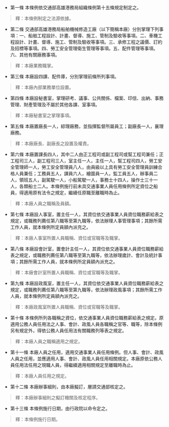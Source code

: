 * 第一條 本條例依交通部高雄港務局組織條例第十五條規定制定之。

> 釋：本條例制定之法源依據。

* 第二條 交通部高雄港務局船舶機械修造工廠（以下簡稱本廠）分別掌理下列事項：一、船舶工程設計、計畫、督導、施工、管制及驗收等事項。二、車機工程設計、計畫、督導、施工、管制及驗收等事項。三、承修工程之議價、訂約及招標等事項。四、勞工安全管理衛生管理等事項。五、配件管理等事項。六、其他有關廠務事項。

> 釋：本廠業務職掌。

* 第三條 本廠設四課、配件庫，分別掌理前條所列事項。

> 釋：本廠內部業務單位設置。

* 第四條 本廠設秘書室，掌理研考、議事、公共關係、檔案、印信、出納、事務管理、財產管理及不屬於其他各課、室事項。

> 釋：本廠秘書室之掌理事項。

* 第五條 本廠置廠長一人，綜理廠務，並指揮監督所屬員工；副廠長一人，襄理廠務。

> 釋：本廠廠長、副廠長之設置及權責。

* 第六條 本廠置課長四人，其中二人由正工程司或副工程司或幫工程司兼任；正工程司三人，副工程司三人，室主任一人，主任一人，幫工程司四人，勞工安全管理師一人，勞工安全管理員八人，由員級以上具有勞工安全管理員訓練合格人員兼任；工務員五人，課員六人，繪圖員一人，監工員五人，辦事員二人，領班五人，副駕駛一人，小船駕駛一人，事務士十四人，操作士三十一人，各類船士二人。本條例施行前未具交通事業人員任用條例所定資位之船員，得適用原有法令之規定，繼續任原職至離職時為止。

> 釋：本廠人員之職稱及員額。

* 第七條 本廠設人事室，置主任一人，其資位依交通事業人員資位職務薪給表之規定，或職務列薦任第八職等至第九職等，依法辦理人事管理事項；其餘所需工作人員，就本條例所定員額內派充之。

> 釋：本廠人事室所置人員職稱、資位或官職等及職掌。

* 第八條 本廠設會計室，置會計主任一人，其資位依交通事業人員資位職務薪給表之規定，或職務列薦任第八職等至第九職等，依法辦理歲計、會計及統計事項；其餘所需工作人員，就本條例所定員額內派充之。

> 釋：本廠會計室所置人員職稱、資位或官職等及職掌。

* 第九條 本廠設政風室，置主任一人，其資位依交通事業人員資位職務薪給表之規定，或職務列薦任第八職等至第九職等，依法辦理政風事項；其餘所需工作人員，就本條例所定員額內派充之。

> 釋：本廠政風室所置人員職稱、資位或官職等及職掌。

* 第十條 本條例所列各職稱之資位，依交通事業人員資位職務薪給表之規定。原適用公務人員任用法之人事、會計、政風人員各職稱之官等、職等，除本條例另有規定外，得依公務人員任用法有關職務列等表之規定。

> 釋：本廠人員之職稱適用之規定。

* 第十一條 本廠人員之任用，適用交通事業人員任用條例。但人事、會計、政風人員之任用，並應適用人事、會計、政風人員任用相關規定。本廠原依公務人員任用法任用之現職人員，得繼續適用相關規定至離職時為止。

> 釋：本廠人員任用之規定。

* 第十二條 本廠辦事細則，由本廠擬訂，層請交通部核定之。

> 釋：本廠辦事細則之擬訂機關及核定程序。

* 第十三條 本條例施行日期，由行政院以命令定之。

> 釋：本條例施行日期。

